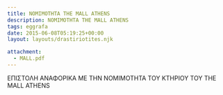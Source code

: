 ```yaml
---
title: ΝΟΜΙΜΟΤΗΤΑ THE MALL ATHENS
description: ΝΟΜΙΜΟΤΗΤΑ THE MALL ATHENS
tags: eggrafa
date: 2015-06-08T05:19:25+00:00
layout: layouts/drastiriotites.njk

attachment:
  - MALL.pdf
---
```


ΕΠΙΣΤΟΛΗ ΑΝΑΦΟΡΙΚΑ ΜΕ ΤΗΝ ΝΟΜΙΜΟΤΗΤΑ ΤΟΥ ΚΤΗΡΙΟΥ ΤΟΥ THE MALL ATHENS

<!-- excerpt -->
